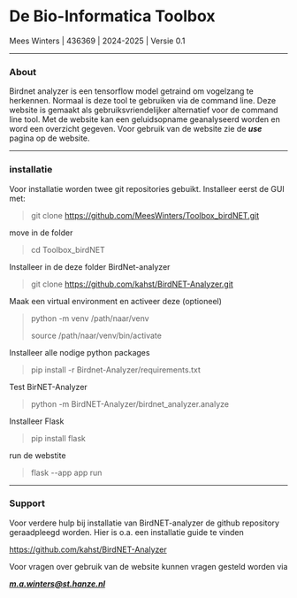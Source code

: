 
# De Bio-Informatica Toolbox
Mees Winters | 436369 | 2024-2025 | Versie 0.1
___

### About
Birdnet analyzer is een tensorflow model getraind om vogelzang te herkennen. 
Normaal is deze tool te gebruiken via de command line. Deze website is gemaakt als gebruiksvriendelijker alternatief voor de command line tool.
Met de website kan een geluidsopname geanalyseerd worden en word een overzicht gegeven. Voor gebruik van de website zie de ***use*** pagina op de website.

___

### installatie

Voor installatie worden twee git repositories gebuikt. Installeer eerst de GUI met:
> git clone https://github.com/MeesWinters/Toolbox_birdNET.git

move in de folder
> cd Toolbox_birdNET

Installeer in de deze folder BirdNet-analyzer
> git clone https://github.com/kahst/BirdNET-Analyzer.git

Maak een virtual environment en activeer deze (optioneel)
> python -m venv /path/naar/venv
> 
> source /path/naar/venv/bin/activate

Installeer alle nodige python packages
> pip install -r Birdnet-Analyzer/requirements.txt

Test BirNET-Analyzer
>python -m BirdNET-Analyzer/birdnet_analyzer.analyze

Installeer Flask 
>pip install flask 

run de webstite
> flask --app app run

___

### Support

Voor verdere hulp bij installatie van BirdNET-analyzer de github repository geraadpleegd worden. Hier is o.a. een installatie guide te vinden

https://github.com/kahst/BirdNET-Analyzer

Voor vragen over gebruik van de website kunnen vragen gesteld worden via

***m.a.winters@st.hanze.nl***
